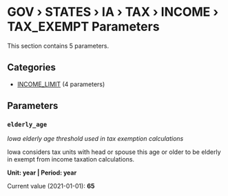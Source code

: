 # GOV › STATES › IA › TAX › INCOME › TAX_EXEMPT Parameters

This section contains 5 parameters.

## Categories

- [INCOME_LIMIT](income_limit/index.md) (4 parameters)

## Parameters

### `elderly_age`
*Iowa elderly age threshold used in tax exemption calculations*

Iowa considers tax units with head or spouse this age or older to be elderly in exempt from income taxation calculations.

**Unit: year | Period: year**

Current value (2021-01-01): **65**


